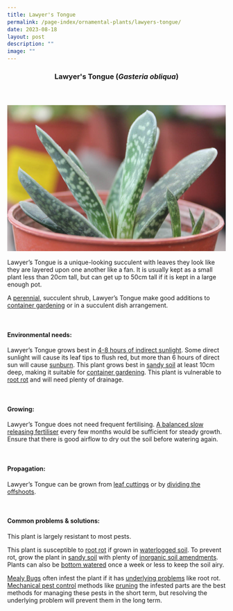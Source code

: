 ```yaml
---
title: Lawyer's Tongue
permalink: /page-index/ornamental-plants/lawyers-tongue/
date: 2023-08-18
layout: post
description: ""
image: ""
---
```

<header> 
	<h3>Lawyer's Tongue (<em>Gasteria obliqua</em>)</h3> 
</header>
 
<section>
	<img title="Lawyer's tongue plant. Photo by Flora and Fauna Web." src="/images/Plants/lawyerstobgue_ffw.jpg">
	<p>Lawyer’s Tongue is a unique-looking succulent with leaves they look like they are layered upon one another like a fan. It is usually kept as a small plant less than 20cm tall, but can get up to 50cm tall if it is kept in a large enough pot.</p>
	<p>A <a href="/learn-more-about-gardening/glossary/#p">perennial</a>, succulent shrub, Lawyer’s Tongue make good additions to <a href="/page-index/horticulture-techniques/planting-in-containers/">container gardening</a> or in a succulent dish arrangement.</p>
	 <br> 
</section> 
 
<section> 
  <h4>Environmental needs:</h4> 
  <p>Lawyer’s Tongue grows best in <a href="/page-index/horticulture-techniques/gauging-light/">4-8 hours of indirect sunlight</a>. Some direct sunlight will cause its leaf tips to flush red, but more than 6 hours of direct sun will cause <a href="/page-index/plant-problems/sunburn/">sunburn</a>. This plant grows best in <a href="/page-index/horticulture-techniques/soil/">sandy soil</a> at least 10cm deep, making it suitable for <a href="/page-index/horticulture-techniques/planting-in-containers/">container gardening</a>. This plant is vulnerable to <a href="/page-index/plant-problems/root-rot/">root rot</a> and will need plenty of drainage.</p> 
	<br>
</section>

<section> 
  <h4>Growing:</h4> 
	<p>Lawyer’s Tongue does not need frequent fertilising. <a href="/page-index/horticulture-techniques/fertilising/">A balanced slow releasing fertiliser</a> every few months would be sufficient for steady growth. Ensure that there is good airflow to dry out the soil before watering again.</p> 
	<br> 
</section> 

<section> 
  <h4>Propagation:</h4> 
	<p>Lawyer’s Tongue can be grown from <a href="/page-index/horticulture-techniques/propagating-by-cuttings/">leaf cuttings</a> or by <a href="/page-index/horticulture-techniques/propagating-by-division/">dividing the offshoots</a>.</p> 
	<br> 
</section> 
 
<section> 
  <h4>Common problems &amp; solutions:</h4> 
	<p>This plant is largely resistant to most pests.</p>
	<p>This plant is susceptible to <a href="/page-index/plant-problems/root-rot/">root rot</a> if grown in <a href="/page-index/plant-problems/waterlogging/">waterlogged soil</a>. To prevent rot, grow the plant in <a href="/page-index/horticulture-techniques/soil/">sandy soil</a> with plenty of <a href="/page-index/horticulture-techniques/soil-amendments/">inorganic soil amendments</a>. Plants can also be <a href="/page-index/horticulture-techniques/bottom-watering/">bottom watered</a> once a week or less to keep the soil airy.</p>
	<p><a href="/page-index/pests/mealy-bugs/">Mealy Bugs</a> often infest the plant if it has <a href="/learn-more-about-gardening/plant-problems/">underlying problems</a> like root rot. <a href="/horticulture-techniques/pest-control/">Mechanical pest control</a> methods like <a href="/page-index/horticulture-techniques/pruning/">pruning</a> the infested parts are the best methods for managing these pests in the short term, but resolving the underlying problem will prevent them in the long term.</p>
	<br> 
</section>